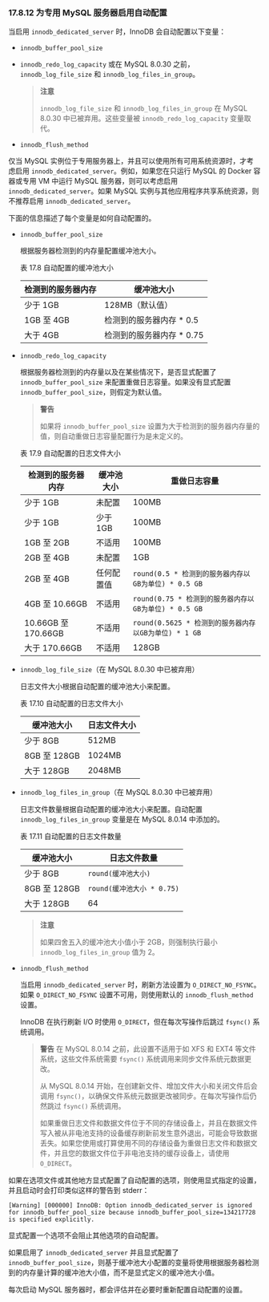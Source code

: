 
### 17.8.12 为专用 MySQL 服务器启用自动配置

当启用 `innodb_dedicated_server` 时，InnoDB 会自动配置以下变量：

- `innodb_buffer_pool_size`

- `innodb_redo_log_capacity` 或在 MySQL 8.0.30 之前，`innodb_log_file_size` 和 `innodb_log_files_in_group`。

  > **注意**
  >
  > `innodb_log_file_size` 和 `innodb_log_files_in_group` 在 MySQL 8.0.30 中已被弃用。这些变量被 `innodb_redo_log_capacity` 变量取代。

- `innodb_flush_method`

仅当 MySQL 实例位于专用服务器上，并且可以使用所有可用系统资源时，才考虑启用 `innodb_dedicated_server`。例如，如果您在只运行 MySQL 的 Docker 容器或专用 VM 中运行 MySQL 服务器，则可以考虑启用 `innodb_dedicated_server`。如果 MySQL 实例与其他应用程序共享系统资源，则不推荐启用 `innodb_dedicated_server`。

下面的信息描述了每个变量是如何自动配置的。

- `innodb_buffer_pool_size`

  根据服务器检测到的内存量配置缓冲池大小。

  表 17.8 自动配置的缓冲池大小

  | 检测到的服务器内存 | 缓冲池大小 |
  | -------------- | --------- |
  | 少于 1GB       | 128MB（默认值）|
  | 1GB 至 4GB     | 检测到的服务器内存 * 0.5 |
  | 大于 4GB       | 检测到的服务器内存 * 0.75 |

- `innodb_redo_log_capacity`

  根据服务器检测到的内存量以及在某些情况下，是否显式配置了 `innodb_buffer_pool_size` 来配置重做日志容量。如果没有显式配置 `innodb_buffer_pool_size`，则假定为默认值。

  > **警告**
  >
  > 如果将 `innodb_buffer_pool_size` 设置为大于检测到的服务器内存量的值，则自动重做日志容量配置行为是未定义的。

  表 17.9 自动配置的日志文件大小

  | 检测到的服务器内存 | 缓冲池大小           | 重做日志容量 |
  | -------------- | ------------------ | ---------- |
  | 少于 1GB       | 未配置              | 100MB      |
  | 少于 1GB       | 少于 1GB            | 100MB      |
  | 1GB 至 2GB     | 不适用              | 100MB      |
  | 2GB 至 4GB     | 未配置              | 1GB        |
  | 2GB 至 4GB     | 任何配置值            | `round(0.5 * 检测到的服务器内存以GB为单位) * 0.5 GB` |
  | 4GB 至 10.66GB | 不适用              | `round(0.75 * 检测到的服务器内存以GB为单位) * 0.5 GB` |
  | 10.66GB 至 170.66GB | 不适用          | `round(0.5625 * 检测到的服务器内存以GB为单位) * 1 GB` |
  | 大于 170.66GB  | 不适用              | 128GB      |

- `innodb_log_file_size`（在 MySQL 8.0.30 中已被弃用）

  日志文件大小根据自动配置的缓冲池大小来配置。

  表 17.10 自动配置的日志文件大小

  | 缓冲池大小     | 日志文件大小 |
  | ----------- | --------- |
  | 少于 8GB     | 512MB     |
  | 8GB 至 128GB | 1024MB    |
  | 大于 128GB   | 2048MB    |

- `innodb_log_files_in_group`（在 MySQL 8.0.30 中已被弃用）

  日志文件数量根据自动配置的缓冲池大小来配置。自动配置 `innodb_log_files_in_group` 变量是在 MySQL 8.0.14 中添加的。

  表 17.11 自动配置的日志文件数量

  | 缓冲池大小     | 日志文件数量 |
  | ----------- | -------- |
  | 少于 8GB     | `round(缓冲池大小)` |
  | 8GB 至 128GB | `round(缓冲池大小 * 0.75)` |
  | 大于 128GB   | 64       |
  
  > **注意**
  >
  > 如果四舍五入的缓冲池大小值小于 2GB，则强制执行最小 `innodb_log_files_in_group` 值为 2。
  
- `innodb_flush_method`

  当启用 `innodb_dedicated_server` 时，刷新方法设置为 `O_DIRECT_NO_FSYNC`。如果 `O_DIRECT_NO_FSYNC` 设置不可用，则使用默认的 `innodb_flush_method` 设置。

  InnoDB 在执行刷新 I/O 时使用 `O_DIRECT`，但在每次写操作后跳过 `fsync()` 系统调用。

  > **警告**
  > 在 MySQL 8.0.14 之前，此设置不适用于如 XFS 和 EXT4 等文件系统，这些文件系统需要 `fsync()` 系统调用来同步文件系统元数据更改。
  >
  > 从 MySQL 8.0.14 开始，在创建新文件、增加文件大小和关闭文件后会调用 `fsync()`，以确保文件系统元数据更改被同步。在每次写操作后仍然跳过 `fsync()` 系统调用。
  >
  > 如果重做日志文件和数据文件位于不同的存储设备上，并且在数据文件写入被从非电池支持的设备缓存刷新前发生意外退出，可能会导致数据丢失。如果您使用或打算使用不同的存储设备为重做日志文件和数据文件，并且您的数据文件位于非电池支持的缓存设备上，请使用 `O_DIRECT`。

如果在选项文件或其他地方显式配置了自动配置的选项，则使用显式指定的设置，并且启动时会打印类似这样的警告到 stderr：

```
[Warning] [000000] InnoDB: Option innodb_dedicated_server is ignored for innodb_buffer_pool_size because innodb_buffer_pool_size=134217728 is specified explicitly.
```

显式配置一个选项不会阻止其他选项的自动配置。

如果启用了 `innodb_dedicated_server` 并且显式配置了 `innodb_buffer_pool_size`，则基于缓冲池大小配置的变量将使用根据服务器检测到的内存量计算的缓冲池大小值，而不是显式定义的缓冲池大小值。

每次启动 MySQL 服务器时，都会评估并在必要时重新配置自动配置的设置。